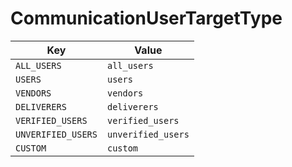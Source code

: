 # CommunicationUserTargetType

| Key | Value |
|-----|--------|
| `ALL_USERS` | `all_users` |
| `USERS` | `users` |
| `VENDORS` | `vendors` |
| `DELIVERERS` | `deliverers` |
| `VERIFIED_USERS` | `verified_users` |
| `UNVERIFIED_USERS` | `unverified_users` |
| `CUSTOM` | `custom` |
